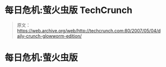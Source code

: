 # 每日危机:萤火虫版 TechCrunch

> 原文：<https://web.archive.org/web/http://techcrunch.com:80/2007/05/04/daily-crunch-glowworm-edition/>

# 每日危机:萤火虫版